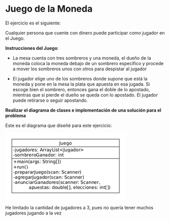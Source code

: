 # Juego de la Moneda

El ejercicio es el siguiente:

Cualquier persona que cuente con dinero puede participar como jugador en el Juego.

**Instrucciones del Juego**:

- La mesa cuenta con tres sombreros y una moneda, el dueño de la moneda coloca la
  moneda debajo de un sombrero específico y procede a mover los sombreros unos con
  otros para despistar al jugador

- El jugador elige uno de los sombreros donde supone que está la moneda y pone
  en la mesa la plata que apuesta en esa jugada. Si escoge bien el sombrero, entonces
  gana el doble de lo apostado, mientras que si pierde el dueño se queda con lo
  apostado. El jugador puede retirarse o seguir apostando.

**Realizar el diagrama de clases e implementación de una solución para el problema**

Este es el diagrama que diseñé para este ejercicio:

![Diagrama UML](./UML.png "Diagrama UML del Juego de la Moneda")

He limitado la cantidad de jugadores a 3, pues no quería tener muchos jugadores jugando a la vez
